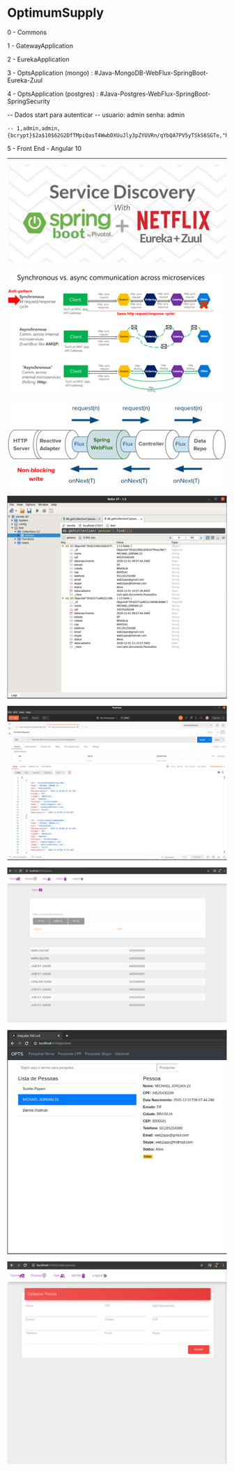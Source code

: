 # OptimumSupply

0 - Commons

1 - GatewayApplication

2 - EurekaApplication

3 - OptsApplication (mongo)  : #Java-MongoDB-WebFlux-SpringBoot-Eureka-Zuul

4 - OptsApplication (postgres) : #Java-Postgres-WebFlux-SpringBoot-SpringSecurity

 -- Dados start para autenticar
 -- usuario: admin senha: admin
 
    -- 1,admin,admin,{bcrypt}$2a$10$62G2DfTMpiQasT4WwbDXUuJly3pZYUVRn/qYbQA7PV5yTSkS6SGTe,"ROLE_ADMIN,ROLE_USER"
    

5 - Front End - Angular 10

-------------------------------------------------------------------------------------------------------------------
    
![](./img/x.png)

![](./img/0.png)

![](./img/00.png)

![](./img/1.png)

![](./img/2.png)

![](./img/3.png)

![](./img/4.png)

![](./img/5.png)

